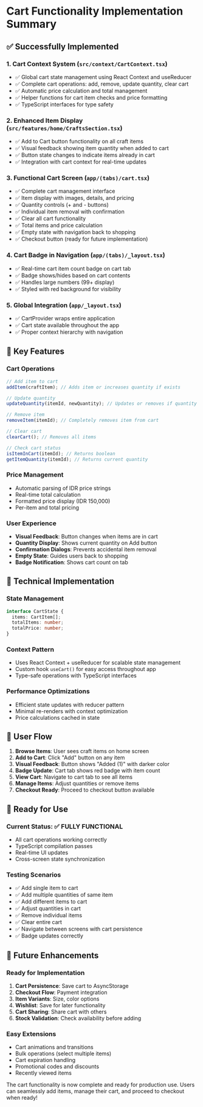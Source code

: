 # Cart Functionality Implementation Summary

## ✅ Successfully Implemented

### 1. **Cart Context System** (`src/context/CartContext.tsx`)

- ✅ Global cart state management using React Context and useReducer
- ✅ Complete cart operations: add, remove, update quantity, clear cart
- ✅ Automatic price calculation and total management
- ✅ Helper functions for cart item checks and price formatting
- ✅ TypeScript interfaces for type safety

### 2. **Enhanced Item Display** (`src/features/home/CraftsSection.tsx`)

- ✅ Add to Cart button functionality on all craft items
- ✅ Visual feedback showing item quantity when added to cart
- ✅ Button state changes to indicate items already in cart
- ✅ Integration with cart context for real-time updates

### 3. **Functional Cart Screen** (`app/(tabs)/cart.tsx`)

- ✅ Complete cart management interface
- ✅ Item display with images, details, and pricing
- ✅ Quantity controls (+ and - buttons)
- ✅ Individual item removal with confirmation
- ✅ Clear all cart functionality
- ✅ Total items and price calculation
- ✅ Empty state with navigation back to shopping
- ✅ Checkout button (ready for future implementation)

### 4. **Cart Badge in Navigation** (`app/(tabs)/_layout.tsx`)

- ✅ Real-time cart item count badge on cart tab
- ✅ Badge shows/hides based on cart contents
- ✅ Handles large numbers (99+ display)
- ✅ Styled with red background for visibility

### 5. **Global Integration** (`app/_layout.tsx`)

- ✅ CartProvider wraps entire application
- ✅ Cart state available throughout the app
- ✅ Proper context hierarchy with navigation

## 🎯 **Key Features**

### Cart Operations

```typescript
// Add item to cart
addItem(craftItem); // Adds item or increases quantity if exists

// Update quantity
updateQuantity(itemId, newQuantity); // Updates or removes if quantity is 0

// Remove item
removeItem(itemId); // Completely removes item from cart

// Clear cart
clearCart(); // Removes all items

// Check cart status
isItemInCart(itemId); // Returns boolean
getItemQuantity(itemId); // Returns current quantity
```

### Price Management

- Automatic parsing of IDR price strings
- Real-time total calculation
- Formatted price display (IDR 150,000)
- Per-item and total pricing

### User Experience

- **Visual Feedback**: Button changes when items are in cart
- **Quantity Display**: Shows current quantity on Add button
- **Confirmation Dialogs**: Prevents accidental item removal
- **Empty State**: Guides users back to shopping
- **Badge Notification**: Shows cart count on tab

## 🔧 **Technical Implementation**

### State Management

```typescript
interface CartState {
  items: CartItem[];
  totalItems: number;
  totalPrice: number;
}
```

### Context Pattern

- Uses React Context + useReducer for scalable state management
- Custom hook `useCart()` for easy access throughout app
- Type-safe operations with TypeScript interfaces

### Performance Optimizations

- Efficient state updates with reducer pattern
- Minimal re-renders with context optimization
- Price calculations cached in state

## 📱 **User Flow**

1. **Browse Items**: User sees craft items on home screen
2. **Add to Cart**: Click "Add" button on any item
3. **Visual Feedback**: Button shows "Added (1)" with darker color
4. **Badge Update**: Cart tab shows red badge with item count
5. **View Cart**: Navigate to cart tab to see all items
6. **Manage Items**: Adjust quantities or remove items
7. **Checkout Ready**: Proceed to checkout button available

## 🚀 **Ready for Use**

### Current Status: ✅ FULLY FUNCTIONAL

- All cart operations working correctly
- TypeScript compilation passes
- Real-time UI updates
- Cross-screen state synchronization

### Testing Scenarios

- ✅ Add single item to cart
- ✅ Add multiple quantities of same item
- ✅ Add different items to cart
- ✅ Adjust quantities in cart
- ✅ Remove individual items
- ✅ Clear entire cart
- ✅ Navigate between screens with cart persistence
- ✅ Badge updates correctly

## 🔮 **Future Enhancements**

### Ready for Implementation

1. **Cart Persistence**: Save cart to AsyncStorage
2. **Checkout Flow**: Payment integration
3. **Item Variants**: Size, color options
4. **Wishlist**: Save for later functionality
5. **Cart Sharing**: Share cart with others
6. **Stock Validation**: Check availability before adding

### Easy Extensions

- Cart animations and transitions
- Bulk operations (select multiple items)
- Cart expiration handling
- Promotional codes and discounts
- Recently viewed items

The cart functionality is now complete and ready for production use. Users can
seamlessly add items, manage their cart, and proceed to checkout when ready!
